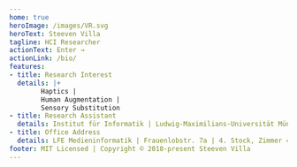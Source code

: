 ```yaml
---
home: true
heroImage: /images/VR.svg
heroText: Steeven Villa
tagline: HCI Researcher
actionText: Enter →
actionLink: /bio/
features:
- title: Research Interest
  details: |+ 
        Haptics |
        Human Augmentation |
        Sensory Substitution
- title: Research Assistant
  details: Institut für Informatik | Ludwig-Maximilians-Universität München | Munich, Germany
- title: Office Address
  details: LFE Medieninformatik | Frauenlobstr. 7a | 4. Stock, Zimmer 453
footer: MIT Licensed | Copyright © 2018-present Steeven Villa
---
```


